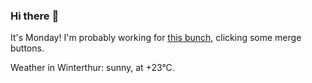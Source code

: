 ### Hi there :wave:

It's Monday! I'm probably working for [this bunch](https://github.com/kohofinancial), clicking some merge buttons.

Weather in Winterthur: sunny, at +23°C.
